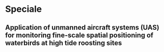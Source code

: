 # Speciale
## Application of unmanned aircraft systems (UAS) for monitoring fine-scale spatial positioning of waterbirds at high tide roosting sites
